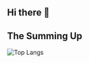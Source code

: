 ## Hi there 👋



## The Summing Up

![Top Langs](https://github-readme-stats.vercel.app/api/top-langs/?username=TBS-Software&layout=compact)
